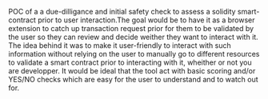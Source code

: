 POC of a a due-dilligance and initial safety check to assess a solidity smart-contract prior to user interaction.The goal would be to have it as a browser extension to catch up transaction request prior for them to be validated by the user so they can review and decide weither they want to interact with it. The idea behind it was to make it user-friendly to interact with such information without relying on the user to manually go to different resources to validate a smart contract prior to interacting with it, wheither or not you are developper. It would be ideal that the tool act with basic scoring and/or YES/NO checks which are easy for the user to understand and to watch out for. 

